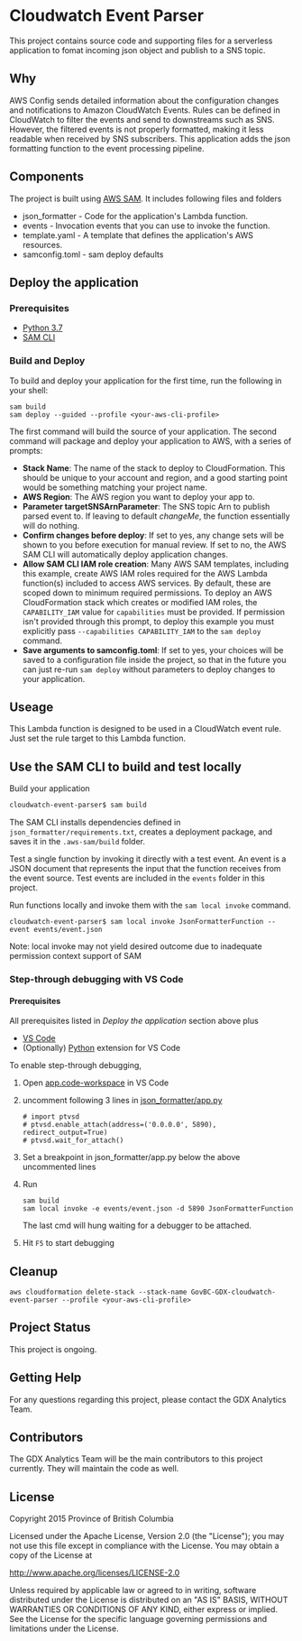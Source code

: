 # Cloudwatch Event Parser

This project contains source code and supporting files for a serverless 
application to fomat incoming json object and publish to a SNS topic.

## Why

AWS Config sends detailed information about the configuration changes and
notifications to Amazon CloudWatch Events. Rules can be defined in CloudWatch
to filter the events and send to downstreams such as SNS. However, the 
filtered events is not properly formatted, making it less readable when received
by SNS subscribers. This application adds the json formatting
function to the event processing pipeline.

## Components
The project is built using [AWS SAM](https://docs.aws.amazon.com/serverless-application-model/latest/developerguide/what-is-sam.html). 
It includes  following files and folders

- json_formatter - Code for the application's Lambda function.
- events - Invocation events that you can use to invoke the function.
- template.yaml - A template that defines the application's AWS resources.
- samconfig.toml - sam deploy defaults

## Deploy the application

### Prerequisites

* [Python 3.7](https://www.python.org/downloads/)
* [SAM CLI](https://docs.aws.amazon.com/serverless-application-model/latest/developerguide/serverless-sam-cli-install.html)

### Build and Deploy
To build and deploy your application for the first time, run the following in your shell:

```
sam build
sam deploy --guided --profile <your-aws-cli-profile>
```

The first command will build the source of your application. The second command will package and deploy your application to AWS, with a series of prompts:

* **Stack Name**: The name of the stack to deploy to CloudFormation. This should be unique to your account and region, and a good starting point would be something matching your project name.
* **AWS Region**: The AWS region you want to deploy your app to.
* **Parameter targetSNSArnParameter**: The SNS topic Arn to publish parsed event to. If leaving to default *changeMe*, the function essentially will do nothing.
* **Confirm changes before deploy**: If set to yes, any change sets will be shown to you before execution for manual review. If set to no, the AWS SAM CLI will automatically deploy application changes.
* **Allow SAM CLI IAM role creation**: Many AWS SAM templates, including this example, create AWS IAM roles required for the AWS Lambda function(s) included to access AWS services. By default, these are scoped down to minimum required permissions. To deploy an AWS CloudFormation stack which creates or modified IAM roles, the `CAPABILITY_IAM` value for `capabilities` must be provided. If permission isn't provided through this prompt, to deploy this example you must explicitly pass `--capabilities CAPABILITY_IAM` to the `sam deploy` command.
* **Save arguments to samconfig.toml**: If set to yes, your choices will be saved to a configuration file inside the project, so that in the future you can just re-run `sam deploy` without parameters to deploy changes to your application.

## Useage
This Lambda function is designed to be used in a CloudWatch event rule. Just 
set the rule target to this Lambda function.

## Use the SAM CLI to build and test locally

Build your application 

```bash
cloudwatch-event-parser$ sam build
```

The SAM CLI installs dependencies defined in `json_formatter/requirements.txt`, creates a deployment package, and saves it in the `.aws-sam/build` folder.

Test a single function by invoking it directly with a test event. An event is a JSON document that represents the input that the function receives from the event source. Test events are included in the `events` folder in this project.

Run functions locally and invoke them with the `sam local invoke` command.

```
cloudwatch-event-parser$ sam local invoke JsonFormatterFunction --event events/event.json
```
Note: local invoke may not yield desired outcome due to inadequate permission 
context support of SAM

### Step-through debugging with VS Code

#### Prerequisites
All prerequisites listed in *Deploy the application* section above plus

* [VS Code](https://code.visualstudio.com/)
* (Optionally) [Python](https://marketplace.visualstudio.com/items?itemName=ms-python.python) extension for VS Code 

To enable step-through debugging, 
 1. Open [app.code-workspace](./app.code-workspace) in VS Code
 2. uncomment following 3 lines in [json_formatter/app.py](./json_formatter/app.py#L7)

    ```
    # import ptvsd
    # ptvsd.enable_attach(address=('0.0.0.0', 5890), redirect_output=True)
    # ptvsd.wait_for_attach()
    ```
 3. Set a breakpoint in json_formatter/app.py below the above uncommented lines
 4. Run

    ```
    sam build
    sam local invoke -e events/event.json -d 5890 JsonFormatterFunction
    ```
    The last cmd will hung waiting for a debugger to be attached.
 5. Hit `F5` to start debugging

## Cleanup

```
aws cloudformation delete-stack --stack-name GovBC-GDX-cloudwatch-event-parser --profile <your-aws-cli-profile>
```

## Project Status

This project is ongoing.

## Getting Help

For any questions regarding this project, please contact the GDX Analytics Team.

## Contributors

The GDX Analytics Team will be the main contributors to this project currently. They will maintain the code as well.

## License

Copyright 2015 Province of British Columbia

Licensed under the Apache License, Version 2.0 (the "License");
you may not use this file except in compliance with the License.
You may obtain a copy of the License at

   http://www.apache.org/licenses/LICENSE-2.0

Unless required by applicable law or agreed to in writing, software
distributed under the License is distributed on an "AS IS" BASIS,
WITHOUT WARRANTIES OR CONDITIONS OF ANY KIND, either express or implied.
See the License for the specific language governing permissions and limitations under the License.